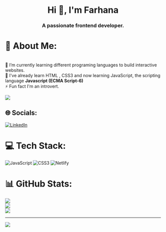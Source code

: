 
<h1 align="center">Hi 👋, I'm Farhana</h1>
<h3 align="center">A passionate frontend developer.</h3>


# 💫 About Me:
<br>🌱 I’m currently learning different programing languages to build interactive websites. <br>💬 I've already learn HTML , CSS3 and now learning JavaScript, the scripting language **Javascript (ECMA Script-6)** <br>⚡ Fun fact I'm an introvert. 

<img src= "https://raw.githubusercontent.com/arsentieva/arsentieva/main/code.gif" width= "auto" />
<!-- <img src= " https://cdn-media-1.freecodecamp.org/images/6p3M08-tAVlfvEgrFTkrDOccuRRPzmAP9lZo" width="250px" /> -->


## 🌐 Socials:
[![LinkedIn](https://img.shields.io/badge/LinkedIn-%230077B5.svg?logo=linkedin&logoColor=white)](https://pk.linkedin.com/in/farhana-n-687b78273) 

# 💻 Tech Stack:
![JavaScript](https://img.shields.io/badge/javascript-%23323330.svg?style=for-the-badge&logo=javascript&logoColor=%23F7DF1E) ![CSS3](https://img.shields.io/badge/css3-%231572B6.svg?style=for-the-badge&logo=css3&logoColor=white) ![Netlify](https://img.shields.io/badge/netlify-%23000000.svg?style=for-the-badge&logo=netlify&logoColor=#00C7B7)
# 📊 GitHub Stats:
![](https://github-readme-stats.vercel.app/api?username=DEv-farhana&theme=dark&hide_border=false&include_all_commits=false&count_private=false)<br/>
![](https://github-readme-streak-stats.herokuapp.com/?user=DEv-farhana&theme=dark&hide_border=false)<br/>
![](https://github-readme-stats.vercel.app/api/top-langs/?username=DEv-farhana&theme=dark&hide_border=false&include_all_commits=false&count_private=false&layout=compact)

---
[![](https://visitcount.itsvg.in/api?id=DEv-farhana&icon=0&color=0)](https://visitcount.itsvg.in)

<!-- Proudly created with GPRM ( https://gprm.itsvg.in ) -->


